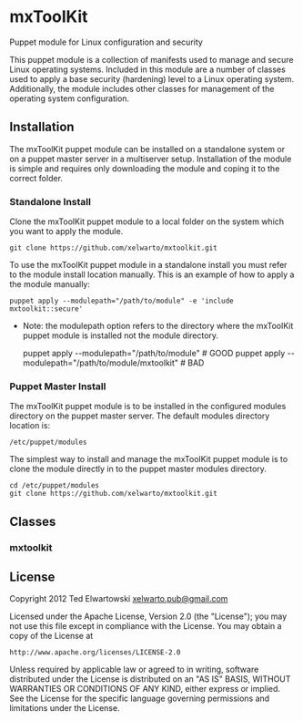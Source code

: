 mxToolKit
=========

Puppet module for Linux configuration and security

This puppet module is a collection of manifests used to manage and secure Linux operating systems.
Included in this module are a number of classes used to apply a base security (hardening) level to
a Linux operating system. Additionally, the module includes other classes for management of the
operating system configuration.

Installation
------------
The mxToolKit puppet module can be installed on a standalone system or on a puppet master server in
a multiserver setup. Installation of the module is simple and requires only downloading the module
and coping it to the correct folder.

### Standalone Install
Clone the mxToolKit puppet module to a local folder on the system which you want to apply the module.

    git clone https://github.com/xelwarto/mxtoolkit.git

To use the mxToolKit puppet module in a standalone install you must refer to the module install
location manually. This is an example of how to apply a the module manually:

    puppet apply --modulepath="/path/to/module" -e 'include mxtoolkit::secure'

* Note: the modulepath option refers to the directory where the mxToolKit puppet module is installed
not the module directory.

    puppet apply --modulepath="/path/to/module" # GOOD
    puppet apply --modulepath="/path/to/module/mxtoolkit" # BAD


### Puppet Master Install
The mxToolKit puppet module is to be installed in the configured modules directory on the puppet master
server. The default modules directory location is:

    /etc/puppet/modules

The simplest way to install and manage the mxToolKit puppet module is to clone the module directly in
to the puppet master modules directory.

    cd /etc/puppet/modules
    git clone https://github.com/xelwarto/mxtoolkit.git

Classes
-------

### mxtoolkit

License
-------
Copyright 2012 Ted Elwartowski <xelwarto.pub@gmail.com>

Licensed under the Apache License, Version 2.0 (the "License");
you may not use this file except in compliance with the License.
You may obtain a copy of the License at

    http://www.apache.org/licenses/LICENSE-2.0

Unless required by applicable law or agreed to in writing, software
distributed under the License is distributed on an "AS IS" BASIS,
WITHOUT WARRANTIES OR CONDITIONS OF ANY KIND, either express or implied.
See the License for the specific language governing permissions and
limitations under the License.
